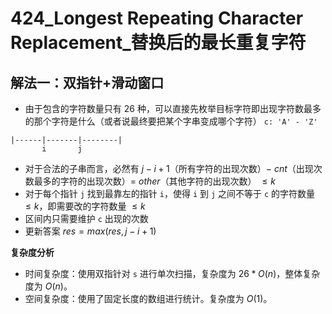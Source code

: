 # 424_Longest Repeating Character Replacement_替换后的最长重复字符

## 解法一：双指针+滑动窗口

- 由于包含的字符数量只有 $26$ 种，可以直接先枚举目标字符即出现字符数最多的那个字符是什么（或者说最终要把某个字串变成哪个字符） `c: 'A' - 'Z'`

```
|------|-------|--------|
       i       j
```
- 对于合法的子串而言，必然有 $j-i+1$（所有字符的出现次数）$-$ $cnt$（出现次数最多的字符的出现次数）$=$ $other$（其他字符的出现次数） $\le k$
- 对于每个指针 `j` 找到最靠左的指针 `i`，使得 `i` 到 `j` 之间不等于 `c` 的字符数量 $\le k$，即需要改的字符数量 $\le k$
- 区间内只需要维护 `c` 出现的次数
- 更新答案 $res = max(res, j - i + 1)$

**复杂度分析**
- 时间复杂度：使用双指针对 `s` 进行单次扫描，复杂度为 $26*O(n)$，整体复杂度为 $O(n)$。
- 空间复杂度：使用了固定长度的数组进行统计。复杂度为 $O(1)$。
